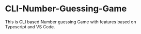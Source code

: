 # CLI-Number-Guessing-Game
This is CLI based Number guessing Game with features based on Typescript and VS Code.
